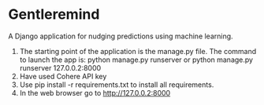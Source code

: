 # Gentleremind
A Django application for nudging predictions using machine learning.
1. The starting point of the application is the manage.py file. The command to launch the app is: python manage.py runserver or python manage.py runserver 127.0.0.2:8000
2. Have used Cohere API key
3. Use pip install -r requirements.txt to install all requirements.
4. In the web browser go to http://127.0.0.2:8000
